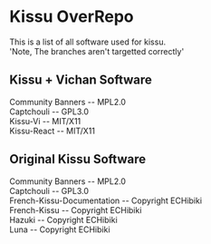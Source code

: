 # Kissu OverRepo

This is a list of all software used for kissu. <br/>
'Note, The branches aren't targetted correctly'

## Kissu + Vichan Software
Community Banners -- MPL2.0 
<br/>
Captchouli -- GPL3.0
<br/>
Kissu-Vi -- MIT/X11
<br/>
Kissu-React -- MIT/X11

## Original Kissu Software


Community Banners -- MPL2.0 
<br/>
Captchouli -- GPL3.0
<br/>
French-Kissu-Documentation --  Copyright ECHibiki
<br/>
French-Kissu -- Copyright ECHibiki
<br/>
Hazuki -- Copyright ECHibiki
<br/>
Luna -- Copyright ECHibiki
